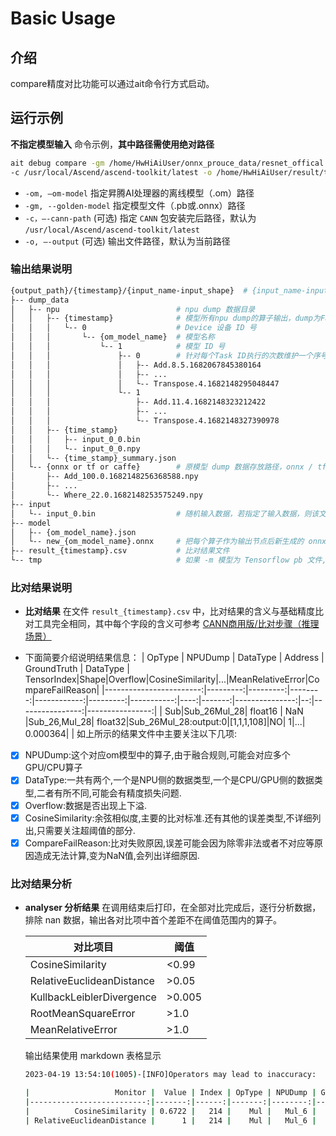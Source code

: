# Basic Usage


## 介绍
compare精度对比功能可以通过ait命令行方式启动。


## 运行示例
**不指定模型输入** 命令示例，**其中路径需使用绝对路径**
  ```sh
  ait debug compare -gm /home/HwHiAiUser/onnx_prouce_data/resnet_offical.onnx -om /home/HwHiAiUser/onnx_prouce_data/model/resnet50.om \
  -c /usr/local/Ascend/ascend-toolkit/latest -o /home/HwHiAiUser/result/test
  ```
  - `-om, –om-model` 指定昇腾AI处理器的离线模型（.om）路径
  - `-gm, --golden-model` 指定模型文件（.pb或.onnx）路径
  - `-c，–-cann-path` (可选) 指定 `CANN` 包安装完后路径，默认为 `/usr/local/Ascend/ascend-toolkit/latest`
  - `-o, –-output` (可选) 输出文件路径，默认为当前路径


### 输出结果说明

```sh
{output_path}/{timestamp}/{input_name-input_shape}  # {input_name-input_shape} 用来区分动态shape时不同的模型实际输入，静态shape时没有该层
├-- dump_data
│   ├-- npu                          # npu dump 数据目录
│   │   ├-- {timestamp}              # 模型所有npu dump的算子输出，dump为False情况下没有该目录
│   │   │   └-- 0                    # Device 设备 ID 号
│   │   │       └-- {om_model_name}  # 模型名称
│   │   │           └-- 1            # 模型 ID 号
│   │   │               ├-- 0        # 针对每个Task ID执行的次数维护一个序号，从0开始计数，该Task每dump一次数据，序号递增1
│   │   │               │   ├-- Add.8.5.1682067845380164
│   │   │               │   ├-- ...
│   │   │               │   └-- Transpose.4.1682148295048447
│   │   │               └-- 1
│   │   │                   ├-- Add.11.4.1682148323212422
│   │   │                   ├-- ...
│   │   │                   └-- Transpose.4.1682148327390978
│   │   ├-- {time_stamp}
│   │   │   ├-- input_0_0.bin
│   │   │   └-- input_0_0.npy
│   │   └-- {time_stamp}_summary.json
│   └-- {onnx or tf or caffe}        # 原模型 dump 数据存放路径，onnx / tf / caffe 分别对应 ONNX / Tensorflow / Caffe 模型
│       ├-- Add_100.0.1682148256368588.npy
│       ├-- ...
│       └-- Where_22.0.1682148253575249.npy
├-- input
│   └-- input_0.bin                  # 随机输入数据，若指定了输入数据，则该文件不存在
├-- model
│   ├-- {om_model_name}.json
│   └-- new_{om_model_name}.onnx     # 把每个算子作为输出节点后新生成的 onnx 模型
├-- result_{timestamp}.csv           # 比对结果文件
└-- tmp                              # 如果 -m 模型为 Tensorflow pb 文件, tfdbg 相关的临时目录
```

### 比对结果说明
- **比对结果** 在文件 `result_{timestamp}.csv` 中，比对结果的含义与基础精度比对工具完全相同，其中每个字段的含义可参考 [CANN商用版/比对步骤（推理场景）](https://www.hiascend.com/document/detail/zh/canncommercial/60RC1/devtools/auxiliarydevtool/atlasaccuracy_16_0039.html)
* 下面简要介绍说明结果信息：
  |                  OpType |  NPUDump | DataType | Address | GroundTruth | DataType | TensorIndex|Shape|Overflow|CosineSimilarity|...|MeanRelativeError|CompareFailReason|
  |------------------------:|---------:|---------:|--------:|------------:|---------:|-----------:|----:|-------:|---------------:|--:|----------------:|----------------:|
  |                      Sub|Sub_26Mul_28| float16 |    NaN |Sub_26,Mul_28|   float32|Sub_26Mul_28:output:0|[1,1,1,108]|NO|      1|...|         0.000364|                 |
如上所示的结果文件中主要关注以下几项:
 - [x] NPUDump:这个对应om模型中的算子,由于融合规则,可能会对应多个GPU/CPU算子
 - [x] DataType:一共有两个,一个是NPU侧的数据类型,一个是CPU/GPU侧的数据类型,二者有所不同,可能会有精度损失问题.
 - [x] Overflow:数据是否出现上下溢.
 - [x] CosineSimilarity:余弦相似度,主要的比对标准.还有其他的误差类型,不详细列出,只需要关注超阈值的部分.
 - [x] CompareFailReason:比对失败原因,误差可能会因为除零非法或者不对应等原因造成无法计算,变为NaN值,会列出详细原因.

### 比对结果分析
- **analyser 分析结果** 在调用结束后打印，在全部对比完成后，逐行分析数据，排除 nan 数据，输出各对比项中首个差距不在阈值范围内的算子。

  | 对比项目                  | 阈值   |
  | ------------------------- | ------ |
  | CosineSimilarity          | <0.99  |
  | RelativeEuclideanDistance | >0.05  |
  | KullbackLeiblerDivergence | >0.005 |
  | RootMeanSquareError       | >1.0   |
  | MeanRelativeError         | >1.0   |

  输出结果使用 markdown 表格显示
  ```sh
  2023-04-19 13:54:10(1005)-[INFO]Operators may lead to inaccuracy:

  |                   Monitor |  Value | Index | OpType | NPUDump | GroundTruth |
  |--------------------------:|-------:|------:|-------:|--------:|------------:|
  |          CosineSimilarity | 0.6722 |   214 |    Mul |   Mul_6 |       Mul_6 |
  | RelativeEuclideanDistance |      1 |   214 |    Mul |   Mul_6 |       Mul_6 |
  ```
